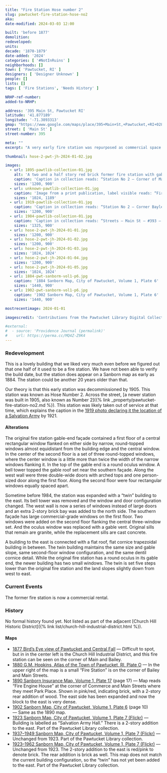 ```yaml
---
title: "Fire Station Hose number 2"
slug: pawtucket-fire-station-hose-no2
aka:
date-modified: 2024-03-03 12:00

built: 'before 1877'
demolition:
redeveloped:
units:
decade: '1870-1879'
date-added: '2024'
categories: [ '#NotInRuins' ]
neighborhoods: []
town: [ 'Pawtucket, RI' ]
designers: [ 'Designer Unknown' ]
people: []
lists: []
tags: [ 'Fire Stations', 'Needs History' ]

NRHP-ref-number:
added-to-NRHP:

address: '395 Main St, Pawtucket RI'
latitude: '41.877189'
longitude: '-71.3893313'
gmap: "https://www.google.com/maps/place/395+Main+St,+Pawtucket,+RI+02860/@41.877189,-71.3893313,18z/data=!4m6!3m5!1s0x89e443541c0f0e9d:0x512ac55dedbac14a!8m2!3d41.877185!4d-71.3880438!16s%2Fg%2F11hcz3s1y5?entry=ttu"
street: [ 'Main St' ]
street-number: 395

meta: ""
excerpt: "A very early fire station was repurposed as commercial space and a twin building was built next door"

thumbnail: hose-2-pwt-jh-2024-01-02.jpg

images:
  - url: 1895-pawtlib-collection-01.jpg
    alt: 'A two and a half story red brick former fire station with gabel ends and a dentil cornice. Once only a single bulding, a similarly designed twin was added to the east and connected in the middle by a two story addition.'
    caption: 'Caption in collection reads: “Station No 2 — Corner of Main & Commerce — c 1895” — Pawtucket Library Digital Collection (Flickr)'
    sizes: '1200, 900'
  - url: unknown-pawtlib-collection-01.jpg
    caption: 'Image from a print publication, label visible reads: “Fire Station No. 2, Corner of Main & Bayley Streets” — Pawtucket Library Digital Collection (Flickr)'
    sizes: '1024, 1189'
  - url: 1919-pawtlib-collection-01.jpg
    caption: 'Caption in collection reads: “Station No 2 — Corner Bayley & Main St — Converted to Salvation Army 1920-21 — 1919” — Pawtucket Library Digital Collection (Flickr)'
    sizes: '1200, 900'
  - url: 1984-pawtlib-collection-01.jpg
    caption: 'Caption in collection reads: “Streets — Main St — #393 — Dec 1984 001” — Pawtucket Library Digital Collection (Flickr)'
    sizes: '1325, 900'
  - url: hose-2-pwt-jh-2024-01-01.jpg
    sizes: '1200, 900'
  - url: hose-2-pwt-jh-2024-01-02.jpg
    sizes: '1200, 900'
  - url: hose-2-pwt-jh-2024-01-03.jpg
    sizes: '1024, 1024'
  - url: hose-2-pwt-jh-2024-01-04.jpg
    sizes: '1200, 900'
  - url: hose-2-pwt-jh-2024-01-05.jpg
    sizes: '1024, 1024'
  - url: 1884-pwt-sanborm-vol1-p6.jpg
    caption: '1884 Sanborn Map, City of Pawtucket, Volume 1, Plate 6'
    sizes: '1440, 900'
  - url: 1902-pwt-sanborm-vol1-p6.jpg
    caption: '1902 Sanborn Map, City of Pawtucket, Volume 1, Plate 6'
    sizes: '1440, 900'

mostrecentimage: 2024-01-01

imagescredit: 'Contributions from the Pawtucket Library Digital Collection (Flickr) and the Library of Congress'

#external:
#  - source: 'Providence Journal (permalink)'
#    url: https://perma.cc/MQ4Z-Z9K4
---
```


### Redevelopment

This is a lovely building that we liked very much even before we figured out that one half of it used to be a fire station. We have not been able to verify the build date, but the station does appear on a Sanborn map as early as 1884. The station could be another 20 years older than that.

Our theory is that this early station was decommissioned by 1905. This station was known as Hose Number 2. Across the street, [a newer station was built in 1905, also known as Number 2]({% link _property/pawtucket-fire-station-no2.md %}). This station was likely taken out of service at that time, which explains the caption in the [1919 photo declaring it the location of a Salvation Army](#photo-1919-pawtlib-collection-01) by 1921.

#### Alterations

The original fire station gable-end façade contained a first floor of a central rectangular window flanked on either side by narrow, round-topped windows almost equidistant from the building edge and the central window. In the center of the second floor is a set of three round-topped windows, where the center window is a little more than twice the width of the narrow windows flanking it. In the top of the gable end is a round oculus window. A bell tower topped the gable roof set near the southern façade. Along the west wall were three double-wide doors with arched tops and one person-sized door along the first floor. Along the second floor were four rectangular windows equally spaced apart.

Sometime before 1984, the station was expanded with a “twin” building to the east. Its bell tower was removed and the window and door configuration changed. The west wall is now a series of windows instead of large doors and an extra 2-story brick bay was added to the north side. The southern façade has large commercial-grade windows on the first floor. Two windows were added on the second floor flanking the central three-window set. And the oculus window was replaced with a gable vent. Original sills that remain are granite, while the replacement sills are cast concrete.

A building to the east is connected with a flat roof, flat cornice trapezoidal building in between. The twin building maintains the same size and gable slope, same second-floor window configuration, and the same dentil cornice detail. While the original fire station has a round oculus in its gable end, the newer building has two small windows. The twin is set five steps lower than the original fire station and the land slopes slightly down from west to east.


### Current Events

The former fire station is now a commercial rental.


### History

No formal history found yet. Not listed as part of the adjacent [Church Hill Historic District]({% link list/church-hill-industrial-district.html %}).

#### Maps

+ [1877 Bird’s Eye view of Pawtucket and Central Fall](https://www.flickr.com/photos/pawtucketlibrary/41432286170/in/album-72157698295500544/) — Difficult to spot, but in in the center left is the Church Hill Industrial District, and this fire station can be seen on the corner of Main and Bailey.
+ [1880 G.M. Hopkins, Atlas of the Town of Pawtucket, RI, Plate O](https://www.flickr.com/photos/pawtucketlibrary/28372968137/in/album-72157684758969912/) — In the upper right of the map is a small “Fire Station” is on the corner of Bailey and Main Streets.
+ [1890 Sanborn Insurance Map, Volume 1, Plate 17](http://hdl.loc.gov/loc.gmd/g3774pm.g3774pm_g080961890) (page 17) — Map reads “Fire Engine House” at the corner of Commerce and Main Streets where they meet Park Place. Shown in pink/red, indicating brick, with a 2-story rear addition of wood. The east side has been expanded and now the block to the east is very dense.
+ [1902 Sanborn Map, City of Pawtucket, Volume 1, Plate 6](http://hdl.loc.gov/loc.gmd/g3774pm.g3774pm_g080961884) (page 10) — Same as the 1890 map.
+ [1923 Sanborn Map, City of Pawtucket, Volume 1, Plate 7 (Flickr)](https://www.flickr.com/photos/pawtucketlibrary/41489713750/in/album-72157698403237314/) — Building is labelled as “Salvation Army Hall.” There is a 2-story addition to the east. Part of the Pawtucket Library collection.
+ [1937–1949 Sanborn Map, City of Pawtucket, Volume 1, Plate 7 (Flickr)](https://www.flickr.com/photos/pawtucketlibrary/42394980795/in/album-72157697203635851/) — Unchanged from 1923. Part of the Pawtucket Library collection.
+ [1923–1962 Sanborn Map, City of Pawtucket, Volume 1, Plate 7 (Flickr)](https://www.flickr.com/photos/pawtucketlibrary/36965265605/in/album-72157686059514163/) — Unchanged from 1923. The 2-story addition to the east is red/pink to denote brick. The rear addition is brick as well. This map does not match the current building configuration, so the “twin” has not yet been added to the east. Part of the Pawtucket Library collection.
